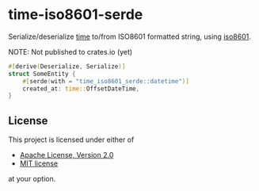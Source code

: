 # time-iso8601-serde

Serialize/deserialize [time](https://github.com/time-rs/time) to/from ISO8601 formatted string, using [iso8601](https://github.com/badboy/iso8601).

NOTE: Not published to crates.io (yet)

```rust
#[derive(Deserialize, Serialize)]
struct SomeEntity {
    #[serde(with = "time_iso8601_serde::datetime")]
    created_at: time::OffsetDateTime,
}
```

## License

This project is licensed under either of

- [Apache License, Version 2.0](LICENSE-Apache)
- [MIT license](LICENSE-MIT)

at your option.

